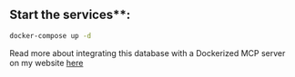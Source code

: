 ## Start the services**:
```bash
docker-compose up -d
```
Read more about integrating this database with a Dockerized MCP server on my website [here](https://miketoscano.com/blog/?post=docker-mcp-toolkit-postgres)